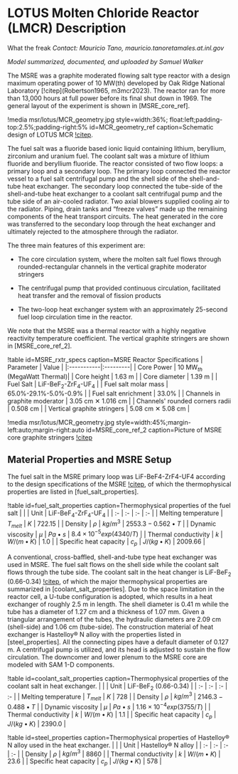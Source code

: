 # LOTUS Molten Chloride Reactor (LMCR) Description
What the freak
*Contact: Mauricio Tano, mauricio.tanoretamales.at.inl.gov*

*Model summarized, documented, and uploaded by Samuel Walker*

<!-- Edits by Andres Fierro -->

The MSRE was a graphite moderated flowing salt type reactor with a design maximum operating power of 10 MW(th) developed by Oak Ridge National Laboratory [!citep](Robertson1965, m3mcr2023).
The reactor ran for more than 13,000 hours at full power before its final shut down in 1969.  The general layout of the experiment is shown in [MSRE_core_ref].

!media msr/lotus/MCR_geometry.jpg
        style=width:36%; float:left;padding-top:2.5%;padding-right:5%
        id=MCR_geometry_ref
        caption=Schematic design of LOTUS MCR [!citep](m3mcr2023).

The fuel salt was a fluoride based ionic liquid containing lithium, beryllium, zirconium and uranium fuel.
The coolant salt was a mixture of lithium fluoride and beryllium fluoride.
The reactor consisted of two flow loops: a primary loop and a secondary loop.
The primary loop connected the reactor vessel to a fuel salt centrifugal pump and the shell side of the shell-and-tube heat exchanger.
The secondary loop connected the tube-side of the shell-and-tube heat exchanger to a coolant salt centrifugal pump and the tube side of an air-cooled radiator.
Two axial blowers supplied cooling air to the radiator. Piping, drain tanks and “freeze valves” made up the remaining components of the heat transport circuits.
The heat generated in the core was transferred to the secondary loop through the heat exchanger and ultimately rejected to the atmosphere through the radiator.

The three main features of this experiment are: 

- The core circulation system, where the molten salt fuel flows through rounded-rectangular channels in the vertical graphite moderator stringers 

- The centrifugal pump that provided continuous circulation, facilitated heat transfer and the removal of fission products 

- The two-loop heat exchanger system with an approximately 25-second fuel loop circulation time in the reactor. 

We note that the MSRE was a thermal reactor with a highly negative reactivity temperature coefficient. The vertical graphite stringers are shown in [MSRE_core_ref_2].


!table id=MSRE_rxtr_specs caption=MSRE Reactor Specifications
| Parameter  | Value  |
|:-----------|:---------|
| Core Power | 10 MW$_{th}$ (MegaWatt Thermal)| 
| Core height  | 1.63 m |
| Core diameter  | 1.39 m |
| Fuel Salt | LiF-BeF$_2$-ZrF$_4$-UF$_4$ |
| Fuel salt molar mass | 65.0%-29.1%-5.0%-0.9% |
| Fuel salt enrichment | 33.0% |
| Channels in graphite moderator | 3.05 cm ✕ 1.016 cm | 
| Channels' rounded corners radii | 0.508 cm | 
| Vertical graphite stringers  | 5.08 cm ✕ 5.08 cm |

<!-- % Should I use \bullet?? Instead of x? -->



!media msr/lotus/MCR_geometry.jpg
        style=width:45%;margin-left:auto;margin-right:auto
        id=MSRE_core_ref_2
        caption=Picture of MSRE core graphite stringers [!citep](mcr_neams_m3_2023)


## Material Properties and MSRE Setup

The fuel salt in the MSRE primary loop was LiF-BeF4-ZrF4-UF4 according to the design specifications of the MSRE [!citep](Beall1964,Cantor1968),
of which the thermophysical properties are listed in [fuel_salt_properties].

!table id=fuel_salt_properties caption=Thermophysical properties of the fuel salt
|   |   | Unit  | LiF-BeF$_4$-ZrF$_4$-UF$_4$  |
| :- | :- | :- | :- |
| Melting temperature | $T_{melt}$ | $K$ | $722.15$  |
| Density | $\rho$ | $kg/m^3$  | $2553.3-0.562\bullet T$ |
| Dynamic viscosity | $\mu$ | $Pa\bullet s$ | $8.4\times 10^{-5} exp(4340/T)$ |
| Thermal conductivity | $k$ | $W/(m\bullet K)$ | $1.0$ |
| Specific heat capacity | $c_p$ | $J/(kg\bullet K)$ | $2009.66$ |

A conventional, cross-baffled, shell-and-tube type heat exchanger was used in MSRE.
The fuel salt flows on the shell side while the coolant salt flows through the tube side.
The coolant salt in the heat changer is LiF-BeF$_2$ (0.66-0.34) [!citep](Guymon1973), of which the major thermophysical properties are summarized in [coolant_salt_properties].
Due to the space limitation in the reactor cell, a U-tube configuration is adopted, which results in a heat exchanger of roughly 2.5 m in length.
The shell diameter is 0.41 m while the tube has a diameter of 1.27 cm and a thickness of 1.07 mm. Given a triangular arrangement of the tubes, the hydraulic diameters are 2.09 cm (shell-side) and 1.06 cm (tube-side).
The construction material of heat exchanger is Hastelloy® N alloy with the properties listed in [steel_properties].
All the connecting pipes have a default diameter of 0.127 m. A centrifugal pump is utilized, and its head is adjusted to sustain the flow circulation. The downcomer and lower plenum to the MSRE core are modeled with SAM 1-D components.

!table id=coolant_salt_properties caption=Thermophysical properties of the coolant salt in heat exchanger.
|   |   | Unit  | LiF-BeF$_2$ (0.66-0.34)  |
| :- | :- | :- | :- |
| Melting temperature | $T_{melt}$ | $K$ | $728$  |
| Density | $\rho$ | $kg/m^3$  | $2146.3-0.488\bullet T$ |
| Dynamic viscosity | $\mu$ | $Pa\bullet s$ | $1.16\times 10^{-4} exp(3755/T)$ |
| Thermal conductivity | $k$ | $W/(m\bullet K)$ | $1.1$ |
| Specific heat capacity | $c_p$ | $J/(kg\bullet K)$ | $2390.0$ |

!table id=steel_properties caption=Thermophysical properties of Hastelloy® N alloy used in the heat exchanger.
|   |   | Unit  | Hastelloy® N alloy  |
| :- | :- | :- | :- |
| Density | $\rho$ | $kg/m^3$  | $8860$ |
| Thermal conductivity | $k$ | $W/(m\bullet K)$ | $23.6$ |
| Specific heat capacity | $c_p$ | $J/(kg\bullet K)$ | $578$ | 

